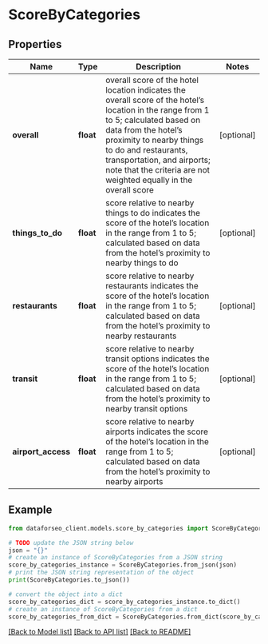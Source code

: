 # ScoreByCategories


## Properties

Name | Type | Description | Notes
------------ | ------------- | ------------- | -------------
**overall** | **float** | overall score of the hotel location indicates the overall score of the hotel’s location in the range from 1 to 5; calculated based on data from the hotel’s proximity to nearby things to do and restaurants, transportation, and airports; note that the criteria are not weighted equally in the overall score | [optional] 
**things_to_do** | **float** | score relative to nearby things to do indicates the score of the hotel’s location in the range from 1 to 5; calculated based on data from the hotel’s proximity to nearby things to do | [optional] 
**restaurants** | **float** | score relative to nearby restaurants indicates the score of the hotel’s location in the range from 1 to 5; calculated based on data from the hotel’s proximity to nearby restaurants | [optional] 
**transit** | **float** | score relative to nearby transit options indicates the score of the hotel’s location in the range from 1 to 5; calculated based on data from the hotel’s proximity to nearby transit options | [optional] 
**airport_access** | **float** | score relative to nearby airports indicates the score of the hotel’s location in the range from 1 to 5; calculated based on data from the hotel’s proximity to nearby airports | [optional] 

## Example

```python
from dataforseo_client.models.score_by_categories import ScoreByCategories

# TODO update the JSON string below
json = "{}"
# create an instance of ScoreByCategories from a JSON string
score_by_categories_instance = ScoreByCategories.from_json(json)
# print the JSON string representation of the object
print(ScoreByCategories.to_json())

# convert the object into a dict
score_by_categories_dict = score_by_categories_instance.to_dict()
# create an instance of ScoreByCategories from a dict
score_by_categories_from_dict = ScoreByCategories.from_dict(score_by_categories_dict)
```
[[Back to Model list]](../README.md#documentation-for-models) [[Back to API list]](../README.md#documentation-for-api-endpoints) [[Back to README]](../README.md)


